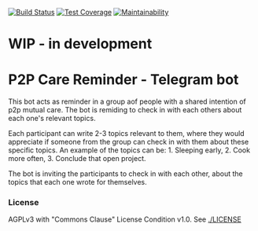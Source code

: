 [![Build Status](https://travis-ci.com/omoustaouda/p2p-care-reminder-bot.svg?branch=main)](https://travis-ci.com/omoustaouda/p2p-care-reminder-bot)
[![Test Coverage](https://api.codeclimate.com/v1/badges/9397880447ea4a163aa2/test_coverage)](https://codeclimate.com/github/omoustaouda/p2p-care-reminder-bot/test_coverage)
[![Maintainability](https://api.codeclimate.com/v1/badges/9397880447ea4a163aa2/maintainability)](https://codeclimate.com/github/omoustaouda/p2p-care-reminder-bot/maintainability)

# WIP - in development

# P2P Care Reminder - Telegram bot

This bot acts as reminder in a group aof people with a shared intention of p2p mutual care.  The bot is remiding to check in with each others about each one's relevant topics.


Each participant can write 2-3 topics relevant to them, where they would appreciate if someone from the group can check in with them about these specific topics. An example of the topics can be: 1. Sleeping early, 2. Cook more often, 3. Conclude that open project.

The bot is inviting the participants to check in with each other, about the topics that each one wrote for themselves.


### License
AGPLv3 with "Commons Clause" License Condition v1.0. See [./LICENSE](LICENSE)
